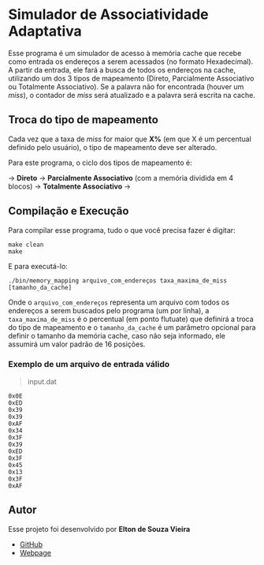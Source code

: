 # Simulador de Associatividade Adaptativa
Esse programa é um simulador de acesso à memória cache que recebe como entrada os endereços a serem acessados (no formato Hexadecimal). A partir da entrada, ele fará a busca de todos os endereços na cache, utilizando um dos 3  tipos de mapeamento (Direto, Parcialmente Associativo ou Totalmente Associativo). Se a palavra não for encontrada (houver um *miss*), o contador de *miss* será atualizado e a palavra será escrita na cache.


## Troca do tipo de mapeamento
Cada vez que a taxa de *miss* for maior que **X%** (em que X é um percentual definido pelo usuário), o tipo de mapeamento deve ser alterado.

Para este programa, o ciclo dos tipos de mapeamento é:

&rarr; **Direto** &rarr; **Parcialmente Associativo** (com a memória dividida em 4 blocos) &rarr; **Totalmente Associativo** &rarr;

## Compilação e Execução
Para compilar esse programa, tudo o que você precisa fazer é digitar:
```shell
make clean
make
```

E para executá-lo:
```shell
./bin/memory_mapping arquivo_com_endereços taxa_maxima_de_miss [tamanho_da_cache]
```

Onde o `arquivo_com_endereços` representa um arquivo com todos os endereços a serem buscados pelo programa (um por linha), a `taxa_maxima_de_miss` é o percentual (em ponto flutuate) que definirá a troca do tipo de mapeamento e o `tamanho_da_cache` é um parâmetro opcional para definir o tamanho da memória cache, caso não seja informado, ele assumirá um valor padrão de 16 posições.

### Exemplo de um arquivo de entrada válido
>input.dat

```
0x0E
0xED
0x39
0x39
0xAF
0x34
0x3F
0x39
0xED
0x3F
0x45
0x13
0x3F
0xAF
```

## Autor
Esse projeto foi desenvolvido por **Elton de Souza Vieira**
 - [GitHub](https://github.com/eltonvs)
 - [Webpage](http://www.eltonviana.com)
